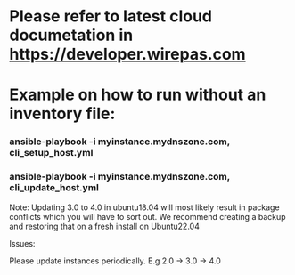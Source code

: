 # Please refer to latest cloud documetation in https://developer.wirepas.com
# Example on how to run without an inventory file:
###   ansible-playbook -i myinstance.mydnszone.com, cli_setup_host.yml

###   ansible-playbook -i myinstance.mydnszone.com, cli_update_host.yml
Note: Updating 3.0 to 4.0 in ubuntu18.04 will most likely result in package
conflicts which you will have to sort out. We recommend creating a backup and restoring that on a fresh install on 
Ubuntu22.04

Issues:

Please update instances periodically. E.g 2.0 -> 3.0 -> 4.0
